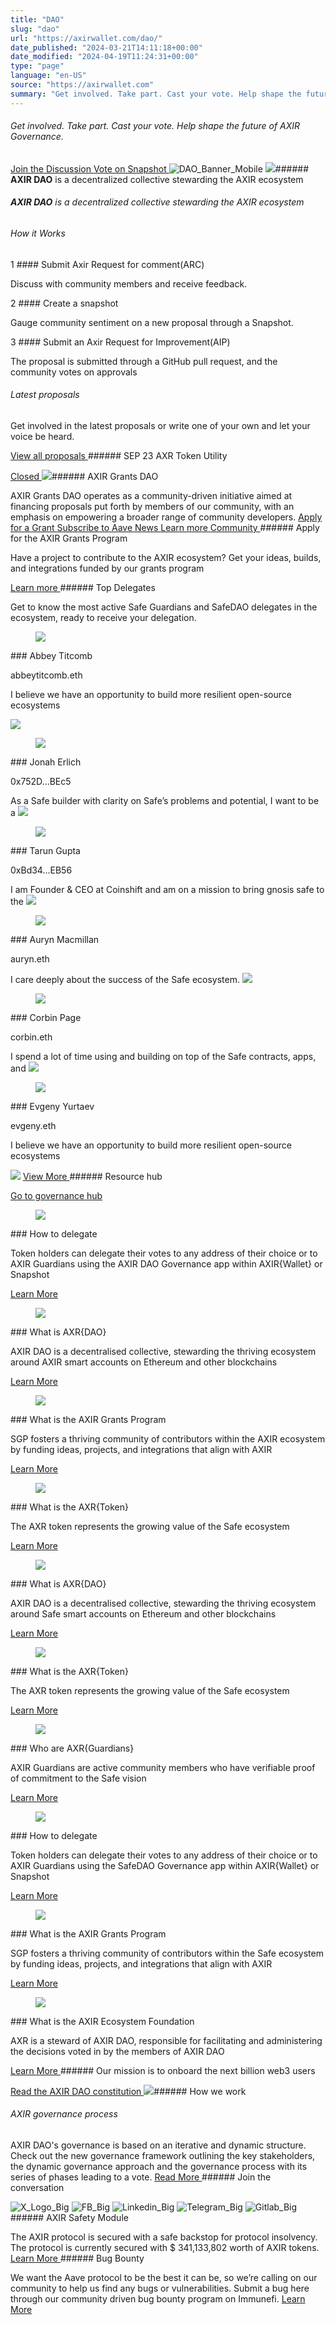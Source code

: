 ```yaml
---
title: "DAO"
slug: "dao"
url: "https://axirwallet.com/dao/"
date_published: "2024-03-21T14:11:18+00:00"
date_modified: "2024-04-19T11:24:31+00:00"
type: "page"
language: "en-US"
source: "https://axirwallet.com"
summary: "Get involved. Take part. Cast your vote. Help shape the future of AXIR Governance. Join the Discussion Vote on Snapshot AXIR DAO is a decentralized collective stewarding the AXIR ecosystem AXIR DAO is a decentralized collective stewarding the AXIR ecosystem How it Works 1 Submit Axir Request for comment(ARC) Discuss with community members and receive feedback. 2 Create a snapshot Gauge community sentiment on a new proposal through a Snapshot. 3 Submit an Axir Request for Improvement(AIP) The proposal is submitted through a GitHub pull request, and the community votes on approvals Latest proposals Get involved in the latest proposals [&hellip;]"
---
```


###### Get involved. Take part. Cast your vote. Help shape the future of AXIR Governance.

 [ Join the Discussion ](https://axirwallet.com/community/) [ Vote on Snapshot ](https://axirwallet.com/coming-soon/) ![DAO_Banner_Mobile](https://axirwallet.com/wp-content/uploads/elementor/thumbs/DAO_Banner_Mobile-e1712211624383-qm7ar9qi2sn6ixz2w54d7ae5820y50hsw5cmddewkg.png "DAO_Banner_Mobile") ![](https://axirwallet.com/wp-content/uploads/safe_ecosystem-1.png)###### **AXIR DAO** is a decentralized collective stewarding the AXIR ecosystem

###### **AXIR DAO** is a decentralized collective stewarding the AXIR ecosystem

###### How it Works

 1 #### Submit Axir Request for comment(ARC)

Discuss with community members and receive feedback.

 2 #### Create a snapshot

Gauge community sentiment on a new proposal through a Snapshot.

 3 #### Submit an Axir Request for Improvement(AIP)

The proposal is submitted through a GitHub pull request, and the community votes on approvals

###### Latest proposals

Get involved in the latest proposals or write one of your own and let your voice be heard.

 [ View all proposals ](https://axirwallet.com/coming-soon/)###### SEP 23 AXR Token Utility

 [ Closed ](#) ![](https://axirwallet.com/wp-content/uploads/Axir-Grant-DAO.png)###### AXIR Grants DAO

 AXIR Grants DAO operates as a community-driven initiative aimed at financing proposals put forth by members of our community, with an emphasis on empowering a broader range of community developers. [ Apply for a Grant ](https://axirwallet.com/coming-soon/) [ Subscribe to Aave News ](#) [ Learn more ](https://axirwallet.com/coming-soon/) [ Community ](https://axirwallet.com/community/)###### Apply for the AXIR Grants Program

Have a project to contribute to the AXIR ecosystem? Get your ideas, builds, and integrations funded by our grants program

 [ Learn more ](https://axirwallet.com/coming-soon/)###### Top Delegates

 Get to know the most active Safe Guardians and SafeDAO delegates in the ecosystem, ready to receive your delegation. <figure>![](https://axirwallet.com/wp-content/uploads/Abbey-Titcomb.png)</figure>### Abbey Titcomb

abbeytitcomb.eth

I believe we have an opportunity to build more resilient open-source ecosystems

 ![](https://axirwallet.com/wp-content/uploads/X_Icon_Top_Delegates.png) <figure>![](https://axirwallet.com/wp-content/uploads/Jonah-Erlich.png)</figure>### Jonah Erlich

0x752D...BEc5

 As a Safe builder with clarity on Safe’s problems and potential, I want to be a ![](https://axirwallet.com/wp-content/uploads/X_Icon_Top_Delegates.png) <figure>![](https://axirwallet.com/wp-content/uploads/Tarun-Gupta.png)</figure>### Tarun Gupta

0xBd34...EB56

 I am Founder &amp; CEO at Coinshift and am on a mission to bring gnosis safe to the ![](https://axirwallet.com/wp-content/uploads/X_Icon_Top_Delegates.png) <figure>![](https://axirwallet.com/wp-content/uploads/Auryn-Macmillan.png)</figure>### Auryn Macmillan

auryn.eth

 I care deeply about the success of the Safe ecosystem. ![](https://axirwallet.com/wp-content/uploads/X_Icon_Top_Delegates.png) <figure>![](https://axirwallet.com/wp-content/uploads/Corbin-Page.png)</figure>### Corbin Page

corbin.eth

 I spend a lot of time using and building on top of the Safe contracts, apps, and ![](https://axirwallet.com/wp-content/uploads/X_Icon_Top_Delegates.png) <figure>![](https://axirwallet.com/wp-content/uploads/Evgeny-Yurtaev.png)</figure>### Evgeny Yurtaev

evgeny.eth

I believe we have an opportunity to build more resilient open-source ecosystems

 ![](https://axirwallet.com/wp-content/uploads/X_Icon_Top_Delegates.png) [ View More ](#)###### Resource hub

 [ Go to governance hub ](https://axirwallet.com/coming-soon/) <figure>![](https://axirwallet.com/wp-content/uploads/resources_delegate.png)</figure>### How to delegate

Token holders can delegate their votes to any address of their choice or to AXIR Guardians using the AXIR DAO Governance app within AXIR{Wallet} or Snapshot

 [ Learn More ](https://axirwallet.com/coming-soon/) <figure>![](https://axirwallet.com/wp-content/uploads/resources_axir.png)</figure>### What is AXR{DAO}

AXIR DAO is a decentralised collective, stewarding the thriving ecosystem around AXIR smart accounts on Ethereum and other blockchains

 [ Learn More ](https://axirwallet.com/coming-soon/) <figure>![](https://axirwallet.com/wp-content/uploads/resources_axir_grants_program.png)</figure>### What is the AXIR Grants Program

SGP fosters a thriving community of contributors within the AXIR ecosystem by funding ideas, projects, and integrations that align with AXIR

 [ Learn More ](https://axirwallet.com/coming-soon/) <figure>![](https://axirwallet.com/wp-content/uploads/resources_axr_token.png)</figure>### What is the AXR{Token}

The AXR token represents the growing value of the Safe ecosystem

 [ Learn More ](https://axirwallet.com/coming-soon/) <figure>![](https://axirwallet.com/wp-content/uploads/DAO_Resources_Hub_Icon.png)</figure>### What is AXR{DAO}

AXIR DAO is a decentralised collective, stewarding the thriving ecosystem around Safe smart accounts on Ethereum and other blockchains

 [ Learn More ](https://axirwallet.com/coming-soon/) <figure>![](https://axirwallet.com/wp-content/uploads/DAO_Resources_Hub_Icon.png)</figure>### What is the AXR{Token}

The AXR token represents the growing value of the Safe ecosystem

 [ Learn More ](https://axirwallet.com/coming-soon/) <figure>![](https://axirwallet.com/wp-content/uploads/DAO_Resources_Hub_Icon.png)</figure>### Who are AXR{Guardians}

AXIR Guardians are active community members who have verifiable proof of commitment to the Safe vision

 [ Learn More ](https://axirwallet.com/coming-soon/) <figure>![](https://axirwallet.com/wp-content/uploads/DAO_Resources_Hub_Icon.png)</figure>### How to delegate

Token holders can delegate their votes to any address of their choice or to AXIR Guardians using the SafeDAO Governance app within AXIR{Wallet} or Snapshot

 [ Learn More ](https://axirwallet.com/coming-soon/) <figure>![](https://axirwallet.com/wp-content/uploads/DAO_Resources_Hub_Icon.png)</figure>### What is the AXIR Grants Program

SGP fosters a thriving community of contributors within the Safe ecosystem by funding ideas, projects, and integrations that align with AXIR

 [ Learn More ](https://axirwallet.com/coming-soon/) <figure>![](https://axirwallet.com/wp-content/uploads/DAO_Resources_Hub_Icon.png)</figure>### What is the AXIR Ecosystem Foundation

AXR is a steward of AXIR DAO, responsible for facilitating and administering the decisions voted in by the members of AXIR DAO

 [ Learn More ](https://axirwallet.com/coming-soon/)###### Our mission is to onboard the next billion web3 users

 [ Read the AXIR DAO constitution ](#) ![](https://axirwallet.com/wp-content/uploads/AXIR_governance_process.png)###### How we work

###### AXIR governance process

 AXIR DAO's governance is based on an iterative and dynamic structure. Check out the new governance framework outlining the key stakeholders, the dynamic governance approach and the governance process with its series of phases leading to a vote. [ Read More ](#)###### Join the conversation

 ![X_Logo_Big](https://axirwallet.com/wp-content/uploads/elementor/thumbs/X_Logo_Big-qm610ghqqfx6ewaqr8oy9kyz5gg6gf2ncyu2mcz8uo.png "X_Logo_Big") ![FB_Big](https://axirwallet.com/wp-content/uploads/elementor/thumbs/FB_Big-qm61131vags25jdz3ifzxfa1epczl5k7g2hq501sp2.png "FB_Big") ![Linkedin_Big](https://axirwallet.com/wp-content/uploads/elementor/thumbs/Linkedin_Big-qm610wgzymj1w9nj5xllxyxt909f39u335xbs2bjww.png "Linkedin_Big") ![Telegram_Big](https://axirwallet.com/wp-content/uploads/elementor/thumbs/Telegram_Big-qm610qtyvt94iof7309s7gigpvbl6drx8ays3tr114.png "Telegram_Big") ![Gitlab_Big](https://axirwallet.com/wp-content/uploads/elementor/thumbs/Gitlab_Big-qm610l6xom3m0y3wzsq341sa4dt0iwlb1m3i0qs9za.png "Gitlab_Big")###### AXIR Safety Module

 The AXIR protocol is secured with a safe backstop for protocol insolvency. The protocol is currently secured with $ 341,133,802 worth of AXIR tokens. [ Learn More ](#)###### Bug Bounty

 We want the Aave protocol to be the best it can be, so we’re calling on our community to help us find any bugs or vulnerabilities. Submit a bug here through our community driven bug bounty program on Immunefi. [ Learn More ](#)